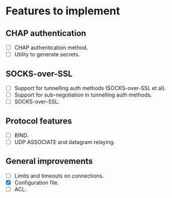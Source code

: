 # Features to implement

## CHAP authentication

  - [ ] CHAP authentication method.
  - [ ] Utility to generate secrets.

## SOCKS-over-SSL

  - [ ] Support for tunnelling auth methods (SOCKS-over-SSL et al).
  - [ ] Support for sub-negotiation in tunnelling auth methods.
  - [ ] SOCKS-over-SSL.

## Protocol features
  - [ ] BIND.
  - [ ] UDP ASSOCIATE and datagram relaying.

## General improvements

  - [ ] Limits and timeouts on connections.
  - [x] Configuration file.
  - [ ] ACL.
